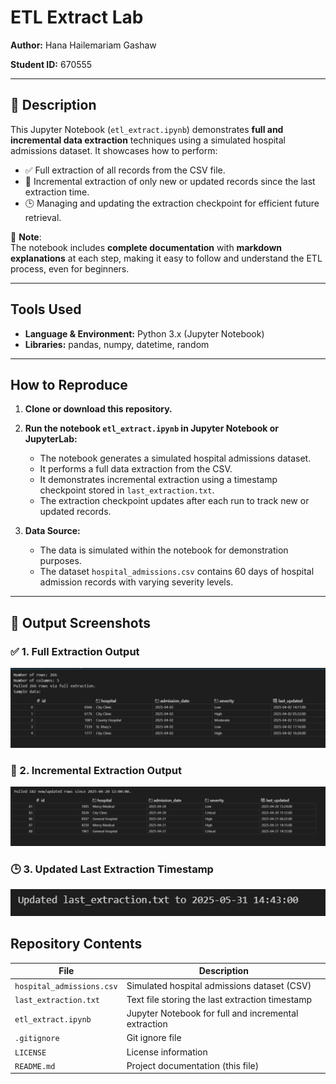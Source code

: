 # ETL Extract Lab

**Author:** Hana Hailemariam Gashaw


**Student ID:** 670555 

---

## 📘 Description

This Jupyter Notebook (`etl_extract.ipynb`) demonstrates **full and incremental data extraction** techniques using a simulated hospital admissions dataset. It showcases how to perform:

- ✅ Full extraction of all records from the CSV file.
- 🔄 Incremental extraction of only new or updated records since the last extraction time.
- 🕒 Managing and updating the extraction checkpoint for efficient future retrieval.

📒 **Note**:  
The notebook includes **complete documentation** with **markdown explanations** at each step, making it easy to follow and understand the ETL process, even for beginners.


---

## Tools Used

- **Language & Environment:** Python 3.x (Jupyter Notebook)  
- **Libraries:** pandas, numpy, datetime, random

---

## How to Reproduce

1. **Clone or download this repository.**

2. **Run the notebook `etl_extract.ipynb` in Jupyter Notebook or JupyterLab:**

   - The notebook generates a simulated hospital admissions dataset.
   - It performs a full data extraction from the CSV.
   - It demonstrates incremental extraction using a timestamp checkpoint stored in `last_extraction.txt`.
   - The extraction checkpoint updates after each run to track new or updated records.

3. **Data Source:**

   - The data is simulated within the notebook for demonstration purposes.
   - The dataset `hospital_admissions.csv` contains 60 days of hospital admission records with varying severity levels.

---

## 📸 Output Screenshots

### ✅ 1. Full Extraction Output
![Full Extraction](Output_Screenshoots/Full_Extraction.jpg)

### 🔄 2. Incremental Extraction Output
![Incremental Extraction](Output_Screenshoots/Incremental_Extraction.jpg)

### 🕒 3. Updated Last Extraction Timestamp
![Updated Last Extraction](Output_Screenshoots/Updated_last_extraction.jpg)





## Repository Contents

| File                    | Description                                      |
|-------------------------|------------------------------------------------|
| `hospital_admissions.csv` | Simulated hospital admissions dataset (CSV)    |
| `last_extraction.txt`      | Text file storing the last extraction timestamp |
| `etl_extract.ipynb`        | Jupyter Notebook for full and incremental extraction |
| `.gitignore`               | Git ignore file                                  |
| `LICENSE`                  | License information                              |
| `README.md`                | Project documentation (this file)                |
